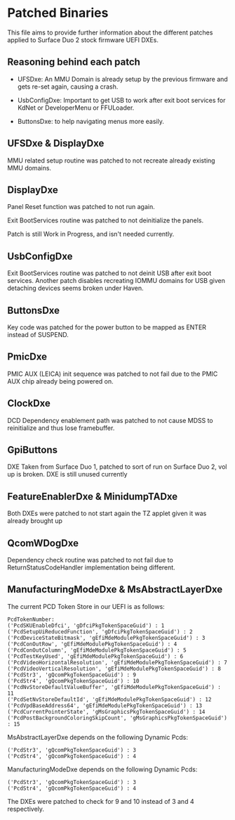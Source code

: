 # Patched Binaries

This file aims to provide further information about the different patches applied to Surface Duo 2 stock firmware UEFI DXEs.

## Reasoning behind each patch

- UFSDxe: An MMU Domain is already setup by the previous firmware and gets re-set again, causing a crash.

- UsbConfigDxe: Important to get USB to work after exit boot services for KdNet or DeveloperMenu or FFULoader.

- ButtonsDxe: to help navigating menus more easily.

## UFSDxe & DisplayDxe

MMU related setup routine was patched to not recreate already existing MMU domains.

## DisplayDxe

Panel Reset function was patched to not run again.

Exit BootServices routine was patched to not deinitialize the panels.

Patch is still Work in Progress, and isn't needed currently.

## UsbConfigDxe

Exit BootServices routine was patched to not deinit USB after exit boot services. Another patch disables recreating IOMMU domains for USB given detaching devices seems broken under Haven.

## ButtonsDxe

Key code was patched for the power button to be mapped as ENTER instead of SUSPEND.

## PmicDxe

PMIC AUX (LEICA) init sequence was patched to not fail due to the PMIC AUX chip already being powered on.

## ClockDxe

DCD Dependency enablement path was patched to not cause MDSS to reinitialize and thus lose framebuffer.

## GpiButtons

DXE Taken from Surface Duo 1, patched to sort of run on Surface Duo 2, vol up is broken. DXE is still unused currently

## FeatureEnablerDxe & MinidumpTADxe

Both DXEs were patched to not start again the TZ applet given it was already brought up

## QcomWDogDxe

Dependency check routine was patched to not fail due to ReturnStatusCodeHandler implementation being different.

## ManufacturingModeDxe & MsAbstractLayerDxe
The current PCD Token Store in our UEFI is as follows:

```
PcdTokenNumber: 
('PcdSKUEnableDfci', 'gDfciPkgTokenSpaceGuid') : 1
('PcdSetupUiReducedFunction', 'gDfciPkgTokenSpaceGuid') : 2
('PcdDeviceStateBitmask', 'gEfiMdeModulePkgTokenSpaceGuid') : 3
('PcdConOutRow', 'gEfiMdeModulePkgTokenSpaceGuid') : 4
('PcdConOutColumn', 'gEfiMdeModulePkgTokenSpaceGuid') : 5
('PcdTestKeyUsed', 'gEfiMdeModulePkgTokenSpaceGuid') : 6
('PcdVideoHorizontalResolution', 'gEfiMdeModulePkgTokenSpaceGuid') : 7
('PcdVideoVerticalResolution', 'gEfiMdeModulePkgTokenSpaceGuid') : 8
('PcdStr3', 'gQcomPkgTokenSpaceGuid') : 9
('PcdStr4', 'gQcomPkgTokenSpaceGuid') : 10
('PcdNvStoreDefaultValueBuffer', 'gEfiMdeModulePkgTokenSpaceGuid') : 11
('PcdSetNvStoreDefaultId', 'gEfiMdeModulePkgTokenSpaceGuid') : 12
('PcdVpdBaseAddress64', 'gEfiMdeModulePkgTokenSpaceGuid') : 13
('PcdCurrentPointerState', 'gMsGraphicsPkgTokenSpaceGuid') : 14
('PcdPostBackgroundColoringSkipCount', 'gMsGraphicsPkgTokenSpaceGuid') : 15
```

MsAbstractLayerDxe depends on the following Dynamic Pcds:
```
('PcdStr3', 'gQcomPkgTokenSpaceGuid') : 3
('PcdStr4', 'gQcomPkgTokenSpaceGuid') : 4
```

ManufacturingModeDxe depends on the following Dynamic Pcds:
```
('PcdStr3', 'gQcomPkgTokenSpaceGuid') : 3
('PcdStr4', 'gQcomPkgTokenSpaceGuid') : 4
```

The DXEs were patched to check for 9 and 10 instead of 3 and 4 respectively.